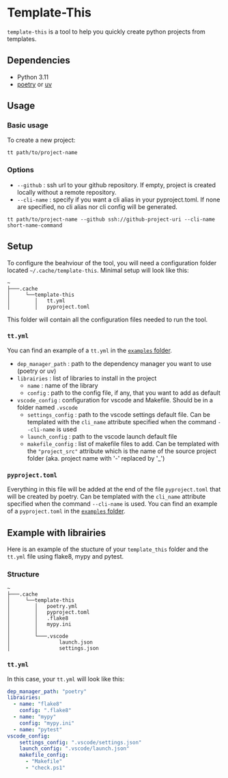 # Template-This
`template-this` is a tool to help you quickly create python projects from templates.

## Dependencies

- Python 3.11
- [poetry](https://github.com/python-poetry/poetry) or [uv](https://docs.astral.sh/uv/)

## Usage
### Basic usage
To create a new project:
```shell
tt path/to/project-name
```
### Options
- `--github` : ssh url to your github repository. If empty, project is created locally without a remote repository.
- `--cli-name` : specify if you want a cli alias in your pyproject.toml. If none are specified, no cli alias nor cli config will be generated.
```shell
tt path/to/project-name --github ssh://github-project-uri --cli-name short-name-command
```

## Setup
To configure the beahviour of the tool, you will need a configuration folder located `~/.cache/template-this`. Minimal setup will look like this:
```shell
~
├───.cache
│     └──template-this
│        │   tt.yml
│        │   pyproject.toml
```
This folder will contain all the configuration files needed to run the tool.

### `tt.yml`
You can find an example of a `tt.yml` in the [`examples` folder](https://github.com/NyxAether/template-this/blob/main/examples/.cache/template-this/tt.yml).
- `dep_manager_path` : path to the dependency manager you want to use (poetry or uv)
- `librairies` : list of libraries to install in the project
    - `name` : name of the library
    -  `config` : path to the config file, if any, that you want to add as default
- `vscode_config` : configuration for vscode and Makefile. Should be in a folder named `.vscode`
    - `settings_config` : path to the vscode settings default file. Can be templated with the `cli_name` attribute specified when the command `--cli-name` is used
    - `launch_config` : path to the vscode launch default file
    - `makefile_config` : list of makefile files to add. Can be templated with the `"project_src"` attribute which is the name of the source project folder (aka. project name with '-' replaced by '_')

### `pyproject.toml`
Everything in this file will be added at the end of the file `pyproject.toml` that will be created by poetry. Can be templated with the `cli_name` attribute specified when the command `--cli-name` is used.
You can find an example of a `pyproject.toml` in the [`examples` folder](https://github.com/NyxAether/template-this/blob/main/examples/.cache/template-this/pyproject.toml).

## Example with librairies
Here is an example of the stucture of your `template_this` folder and the `tt.yml` file using flake8, mypy and pytest.
### Structure
```shell
~
├───.cache
│     └──template-this
│        │   poetry.yml
│        │   pyproject.toml
│        │   .flake8
│        │   mypy.ini
│        │
│        └───.vscode
│                launch.json
│                settings.json
```
### `tt.yml`
In this case, your `tt.yml` will look like this:
```yml
dep_manager_path: "poetry"
librairies:
  - name: "flake8"
    config: ".flake8" 
  - name: "mypy"
    config: "mypy.ini"
  - name: "pytest"
vscode_config:
    settings_config: ".vscode/settings.json"
    launch_config: ".vscode/launch.json"
    makefile_config:
      - "Makefile"
      - "check.ps1"
```


